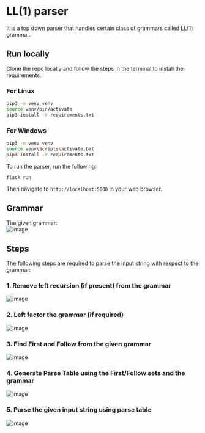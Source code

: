 # LL(1) parser

It is a top down parser that handles certain class of grammars called LL(1) grammar.

## Run locally

Clone the repo locally and follow the steps in the terminal to install the requirements.

### For Linux

```bash
pip3 -m venv venv
source venv/bin/activate
pip3 install -r requirements.txt
```

### For Windows

```bash
pip3 -m venv venv
source venv\Scripts\activate.bat
pip3 install -r requirements.txt
```

To run the parser, run the following:

```bash
flask run
```

Then navigate to `http://localhost:5000` in your web browser.

## Grammar

The given grammar: <br>
![image](https://user-images.githubusercontent.com/52276876/206690050-c6c75f77-9592-4d7b-a7c9-c8f648dda257.png)

## Steps

The following steps are required to parse the input string with respect to the grammar:

### 1. Remove left recursion (if present) from the grammar

![image](https://user-images.githubusercontent.com/52276876/206690742-dc1b2c37-995c-4577-aa9f-472eb187c667.png)

### 2. Left factor the grammar (if required)

![image](https://user-images.githubusercontent.com/52276876/206690928-98f661ea-ca86-4fa5-a893-dc5fd717d6d3.png)

### 3. Find First and Follow from the given grammar

![image](https://user-images.githubusercontent.com/52276876/206690969-f8606cb9-92c5-49b4-b137-0db4a2b9178c.png)

### 4. Generate Parse Table using the First/Follow sets and the grammar

![image](https://user-images.githubusercontent.com/52276876/206691050-fd51abdf-858f-40bf-83bd-073b48fdb586.png)

### 5. Parse the given input string using parse table

![image](https://user-images.githubusercontent.com/52276876/206691309-81dd0c7b-9d94-4300-bf1c-18002fc1aa13.png)
